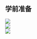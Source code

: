 <!--
 * @Author: Lichunlin
 * @Date: 2021-12-07 10:09:41
 * @Email: 504234675@qq.com
 * @LastEditors: Lichunlin
 * @LastEditTime: 2021-12-07 10:11:49
 * @Description: 头部注释
-->

## 学前准备
![](../images/react/001.png)<br/>
![](../images/react/002.png)<br/>
![](../images/react/003.png)<br/>
